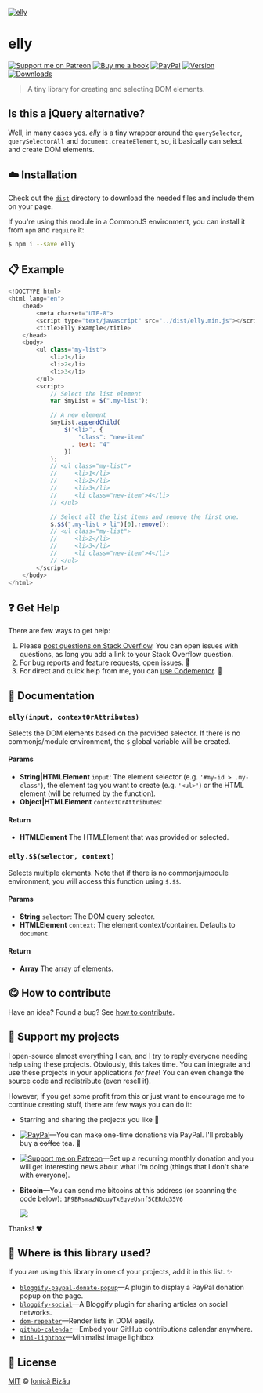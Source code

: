
[![elly](http://i.imgur.com/hQjyLBz.png)](#)

# elly

 [![Support me on Patreon][badge_patreon]][patreon] [![Buy me a book][badge_amazon]][amazon] [![PayPal][badge_paypal_donate]][paypal-donations] [![Version](https://img.shields.io/npm/v/elly.svg)](https://www.npmjs.com/package/elly) [![Downloads](https://img.shields.io/npm/dt/elly.svg)](https://www.npmjs.com/package/elly)

> A tiny library for creating and selecting DOM elements.

## Is this a jQuery alternative?

Well, in many cases yes. *elly* is a tiny wrapper around the `querySelector`, `querySelectorAll` and `document.createElement`, so, it basically can select and create DOM elements.


## :cloud: Installation


Check out the [`dist`](/dist) directory to download the needed files and include them on your page.

If you're using this module in a CommonJS environment, you can install it from `npm` and `require` it:

```sh
$ npm i --save elly
```


## :clipboard: Example



```js
<!DOCTYPE html>
<html lang="en">
    <head>
        <meta charset="UTF-8">
        <script type="text/javascript" src="../dist/elly.min.js"></script>
        <title>Elly Example</title>
    </head>
    <body>
        <ul class="my-list">
            <li>1</li>
            <li>2</li>
            <li>3</li>
        </ul>
        <script>
            // Select the list element
            var $myList = $(".my-list");

            // A new element
            $myList.appendChild(
                $("<li>", {
                    "class": "new-item"
                  , text: "4"
                })
            );
            // <ul class="my-list">
            //     <li>1</li>
            //     <li>2</li>
            //     <li>3</li>
            //     <li class="new-item">4</li>
            // </ul>

            // Select all the list items and remove the first one.
            $.$$(".my-list > li")[0].remove();
            // <ul class="my-list">
            //     <li>2</li>
            //     <li>3</li>
            //     <li class="new-item">4</li>
            // </ul>
        </script>
    </body>
</html>
```

## :question: Get Help

There are few ways to get help:

 1. Please [post questions on Stack Overflow](https://stackoverflow.com/questions/ask). You can open issues with questions, as long you add a link to your Stack Overflow question.
 2. For bug reports and feature requests, open issues. :bug:
 3. For direct and quick help from me, you can [use Codementor](https://www.codementor.io/johnnyb). :rocket:


## :memo: Documentation


### `elly(input, contextOrAttributes)`
Selects the DOM elements based on the provided selector. If there is no
commonjs/module environment, the `$` global variable will be created.

#### Params
- **String|HTMLElement** `input`: The element selector (e.g. `'#my-id > .my-class'`), the element tag you want to create
(e.g. `'<ul>'`) or the HTML element (will be returned by the function).
- **Object|HTMLElement** `contextOrAttributes`:

#### Return
- **HTMLElement** The HTMLElement that was provided or selected.

### `elly.$$(selector, context)`
Selects multiple elements. Note that if there is no commonjs/module environment, you will access this function using `$.$$`.

#### Params
- **String** `selector`: The DOM query selector.
- **HTMLElement** `context`: The element context/container. Defaults to `document`.

#### Return
- **Array** The array of elements.



## :yum: How to contribute
Have an idea? Found a bug? See [how to contribute][contributing].


## :sparkling_heart: Support my projects

I open-source almost everything I can, and I try to reply everyone needing help using these projects. Obviously,
this takes time. You can integrate and use these projects in your applications *for free*! You can even change the source code and redistribute (even resell it).

However, if you get some profit from this or just want to encourage me to continue creating stuff, there are few ways you can do it:

 - Starring and sharing the projects you like :rocket:
 - [![PayPal][badge_paypal]][paypal-donations]—You can make one-time donations via PayPal. I'll probably buy a ~~coffee~~ tea. :tea:
 - [![Support me on Patreon][badge_patreon]][patreon]—Set up a recurring monthly donation and you will get interesting news about what I'm doing (things that I don't share with everyone).
 - **Bitcoin**—You can send me bitcoins at this address (or scanning the code below): `1P9BRsmazNQcuyTxEqveUsnf5CERdq35V6`

    ![](https://i.imgur.com/z6OQI95.png)

Thanks! :heart:


## :dizzy: Where is this library used?
If you are using this library in one of your projects, add it in this list. :sparkles:


 - [`bloggify-paypal-donate-popup`](https://github.com/Bloggify/bloggify-paypal-donate-popup#readme)—A plugin to display a PayPal donation popup on the page.
 - [`bloggify-social`](https://github.com/Bloggify/social)—A Bloggify plugin for sharing articles on social networks.
 - [`dom-repeater`](https://github.com/IonicaBizau/dom-repeater#readme)—Render lists in DOM easily.
 - [`github-calendar`](https://github.com/IonicaBizau/github-calendar#readme)—Embed your GitHub contributions calendar anywhere.
 - [`mini-lightbox`](https://github.com/ionicabizau/mini-lightbox)—Minimalist image lightbox

## :scroll: License

[MIT][license] © [Ionică Bizău][website]

[badge_patreon]: http://ionicabizau.github.io/badges/patreon.svg
[badge_amazon]: http://ionicabizau.github.io/badges/amazon.svg
[badge_paypal]: http://ionicabizau.github.io/badges/paypal.svg
[badge_paypal_donate]: http://ionicabizau.github.io/badges/paypal_donate.svg
[patreon]: https://www.patreon.com/ionicabizau
[amazon]: http://amzn.eu/hRo9sIZ
[paypal-donations]: https://www.paypal.com/cgi-bin/webscr?cmd=_s-xclick&hosted_button_id=RVXDDLKKLQRJW
[donate-now]: http://i.imgur.com/6cMbHOC.png

[license]: http://showalicense.com/?fullname=Ionic%C4%83%20Biz%C4%83u%20%3Cbizauionica%40gmail.com%3E%20(https%3A%2F%2Fionicabizau.net)&year=2016#license-mit
[website]: https://ionicabizau.net
[contributing]: /CONTRIBUTING.md
[docs]: /DOCUMENTATION.md
